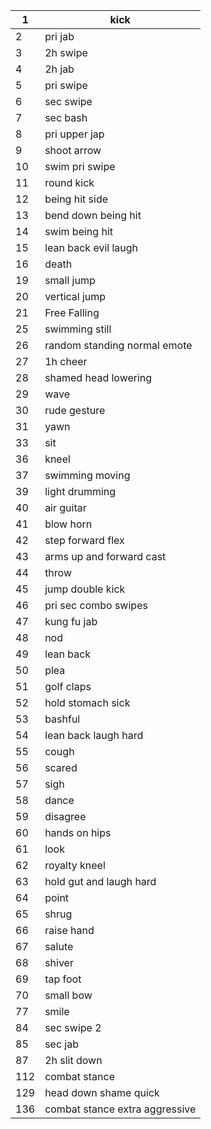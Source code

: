 **1**|**kick**
-----|-----
2|pri jab
3|2h swipe
4|2h jab
5|pri swipe
6|sec swipe
7|sec bash
8|pri upper jap
9|shoot arrow
10|swim pri swipe
11|round kick
12|being hit side
13|bend down being hit
14|swim being hit
15|lean back evil laugh
16|death
19|small jump
20|vertical jump
21|Free Falling
25|swimming still
26|random standing normal emote
27|1h cheer
28|shamed head lowering
29|wave
30|rude gesture
31|yawn
33|sit
36|kneel
37|swimming moving
39|light drumming
40|air guitar
41|blow horn
42|step forward flex
43|arms up and forward cast
44|throw
45|jump double kick
46|pri sec combo swipes
47|kung fu jab
48|nod
49|lean back
50|plea
51|golf claps
52|hold stomach sick
53|bashful
54|lean back laugh hard
55|cough
56|scared
57|sigh
58|dance
59|disagree
60|hands on hips
61|look
62|royalty kneel
63|hold gut and laugh hard
64|point
65|shrug
66|raise hand
67|salute
68|shiver
69|tap foot
70|small bow
77|smile
84|sec swipe 2
85|sec jab
87|2h slit down
112|combat stance
129|head down shame quick
136|combat stance extra aggressive